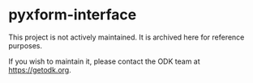 # pyxform-interface

This project is not actively maintained. It is archived here for reference purposes.

If you wish to maintain it, please contact the ODK team at https://getodk.org.
